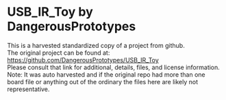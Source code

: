 
# USB_IR_Toy by DangerousPrototypes  
This is a harvested standardized copy of a project from github.  
The original project can be found at:  
https://github.com/DangerousPrototypes/USB_IR_Toy  
Please consult that link for additional, details, files, and license information.  
Note: It was auto harvested and if the original repo had more than one board file or anything out of the ordinary the files here are likely not representative.  
    